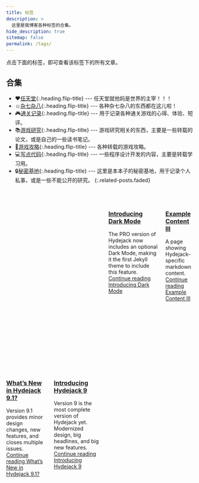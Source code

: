 ```yaml
---
title: 标签
description: >
  这里是我博客各种标签的合集。
hide_description: true
sitemap: false
permalink: /tags/
---
```



点击下面的标签，即可查看该标签下的所有文章。


## 合集
* ❤️[任天堂]{:.heading.flip-title} --- 任天堂就他妈是世界的主宰！！！
* ☺️[杂七杂八]{:.heading.flip-title} --- 各种杂七杂八的东西都在这儿啦！
* 🎮[通关记录]{:.heading.flip-title} --- 用于记录各种通关游戏的心得、体验、短评。
* 📚[游戏研究]{:.heading.flip-title} --- 游戏研究相关的东西，主要是一些转载的论文，或是自己的一些读书笔记。
* 📖[游戏攻略]{:.heading.flip-title} --- 各种转载的游戏攻略。
* 💻[写点代码]{:.heading.flip-title} --- 一些程序设计开发的内容，主要是转载学习用。
* 🔒[秘密基地]{:.heading.flip-title} --- 这里是本本子的秘密基地，用于记录个人私事，或是一些不能公开的研究。
{:.related-posts.faded}

[任天堂]: ../blog/nintendo/
[杂七杂八]: ../blog/daily/
[通关记录]: ../blog/gameing-life/
[游戏研究]: ../blog/game-research/
[写点代码]: ../blog/coding/
[秘密基地]: ../blog/secret/
[游戏攻略]: ../blog/game-guide/

<div class="columns mt2 "><div class="column column-1-2"><article class="project-card"> <a href="/blog/hydejack/2021-02-13-whats-new-in-hydejack-9-1/" class="no-hover no-print-link flip-project" tabindex="-1"><div class="project-card-img aspect-ratio sixteen-nine flip-project-img"> <img src="/assets/img/blog/jj-ying.jpg" alt="What’s New in Hydejack 9.1?" width="864" height="486" loading="lazy" style="opacity: 0;"></div></a><h3 class="project-card-title flip-project-title"> <a href="/blog/hydejack/2021-02-13-whats-new-in-hydejack-9-1/" class="flip-title">What’s New in Hydejack 9.1?</a></h3><p class="project-card-text fine" property="disambiguatingDescription"> Version 9.1 provides minor design changes, new features, and closes multiple issues. <a class="fill-card no-hover" href="/blog/hydejack/2021-02-13-whats-new-in-hydejack-9-1/" tabindex="-1"><span class="sr-only">Continue reading What’s New in Hydejack 9.1? </span></a></p></article></div><div class="column column-1-2"><article class="project-card"> <a href="/blog/hydejack/2020-07-03-introducing-hydejack-9/" class="no-hover no-print-link flip-project" tabindex="-1"><div class="project-card-img aspect-ratio sixteen-nine flip-project-img"> <img src="/assets/img/blog/jeremy-bishop@0,5x.jpg" sizes="(min-width:86em)27.5rem,(min-width:54em)24.5rem,(min-width:42em)21.5rem,42rem" alt="Introducing Hydejack 9" width="864" height="486" loading="lazy" style="opacity: 0;"></div></a><h3 class="project-card-title flip-project-title"> <a href="/blog/hydejack/2020-07-03-introducing-hydejack-9/" class="flip-title">Introducing Hydejack 9</a></h3><p class="project-card-text fine" property="disambiguatingDescription"> Version 9 is the most complete version of Hydejack yet. Modernized design, big headlines, and big new features. <a class="fill-card no-hover" href="/blog/hydejack/2020-07-03-introducing-hydejack-9/" tabindex="-1"><span class="sr-only">Continue reading Introducing Hydejack 9 </span></a></p></article></div><div class="column column-1-2"><article class="project-card"> <a href="/blog/hydejack/2018-09-01-introducing-dark-mode/" class="no-hover no-print-link flip-project" tabindex="-1"><div class="project-card-img aspect-ratio sixteen-nine flip-project-img"> <img src="/assets/img/blog/steve-harvey.jpg" srcset="/assets/img/blog/steve-harvey.jpg 3000w,/assets/img/blog/steve-harvey@0,5x.jpg 1500w,/assets/img/blog/steve-harvey@0,25x.jpg 750w,/assets/img/blog/steve-harvey@0,125x.jpg 375w" sizes="(min-width:86em)27.5rem,(min-width:54em)24.5rem,(min-width:42em)21.5rem,42rem" alt="Introducing Dark Mode" width="864" height="486" loading="lazy" style="opacity: 0;"></div></a><h3 class="project-card-title flip-project-title"> <a href="/blog/hydejack/2018-09-01-introducing-dark-mode/" class="flip-title">Introducing Dark Mode</a></h3><p class="project-card-text fine" property="disambiguatingDescription"> The PRO version of Hydejack now includes an optional Dark Mode, making it the first Jekyll theme to include this feature. <a class="fill-card no-hover" href="/blog/hydejack/2018-09-01-introducing-dark-mode/" tabindex="-1"><span class="sr-only">Continue reading Introducing Dark Mode </span></a></p></article></div><div class="column column-1-2"><article class="project-card"> <a href="/blog/hydejack/2018-06-01-example-content-iii/" class="no-hover no-print-link flip-project" tabindex="-1"><div class="project-card-img aspect-ratio sixteen-nine flip-project-img"> <img src="/assets/img/blog/example-content-iii.jpg" srcset="/assets/img/blog/example-content-iii.jpg 1060w,/assets/img/blog/example-content-iii@0,5x.jpg 530w,/assets/img/blog/example-content-iii@0,25x.jpg 265w" sizes="(min-width:86em)27.5rem,(min-width:54em)24.5rem,(min-width:42em)21.5rem,42rem" alt="Example Content III" width="864" height="486" loading="lazy" style="opacity: 0;"></div></a><h3 class="project-card-title flip-project-title"> <a href="/blog/hydejack/2018-06-01-example-content-iii/" class="flip-title">Example Content III</a></h3><p class="project-card-text fine" property="disambiguatingDescription"> A page showing Hydejack-specific markdown content. <a class="fill-card no-hover" href="/blog/hydejack/2018-06-01-example-content-iii/" tabindex="-1"><span class="sr-only">Continue reading Example Content III </span></a></p></article></div></div>